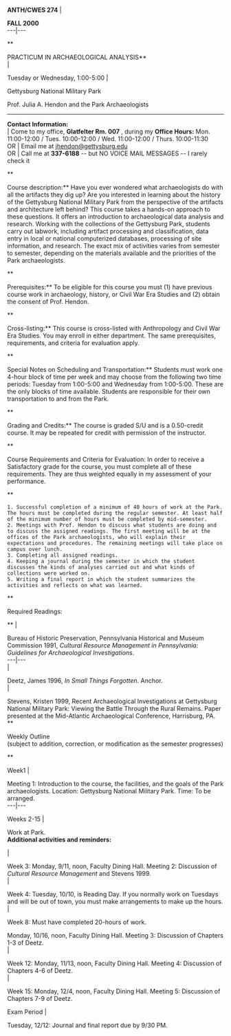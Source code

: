 **ANTH/CWES 274** |

**FALL 2000**  
---|---  
  
**

PRACTICUM IN ARCHAEOLOGICAL ANALYSIS**  
  |  
  
Tuesday or Wednesday, 1:00-5:00 |

Gettysburg National Military Park  
  
Prof. Julia A. Hendon and the Park Archaeologists  
  
---  
**Contact Information:**  
|  Come to my office, **Glatfelter Rm. 007** , during my **Office Hours:**
Mon. 11:00-12:00 / Tues. 10:00-12:00 / Wed. 11:00-12:00 / Thurs. 10:00-11:30  
OR | Email me at [jhendon@gettysburg.edu](mailto:jhendon@gettysburg.edu)  
OR | Call me at **337-6188** \-- but NO VOICE MAIL MESSAGES -- I rarely check
it  
  
**

Course description:** Have you ever wondered what archaeologists do with all
the artifacts they dig up? Are you interested in learning about the history of
the Gettysburg National Military Park from the perspective of the artifacts
and architecture left behind? This course takes a hands-on approach to these
questions. It offers an introduction to archaeological data analysis and
research. Working with the collections of the Gettysburg Park, students carry
out labwork, including artifact processing and classification, data entry in
local or national computerized databases, processing of site information, and
research. The exact mix of activities varies from semester to semester,
depending on the materials available and the priorities of the Park
archaeologists.

**

Prerequisites:** To be eligible for this course you must (1) have previous
course work in archaeology, history, or Civil War Era Studies and (2) obtain
the consent of Prof. Hendon.

**

Cross-listing:** This course is cross-listed with Anthropology and Civil War
Era Studies. You may enroll in either department. The same prerequisites,
requirements, and criteria for evaluation apply.

**

Special Notes on Scheduling and Transportation:** Students must work one
4-hour block of time per week and may choose from the following two time
periods: Tuesday from 1:00-5:00 and Wednesday from 1:00-5:00. These are the
only blocks of time available. Students are responsible for their own
transportation to and from the Park.

**

Grading and Credits:** The course is graded S/U and is a 0.50-credit course.
It may be repeated for credit with permission of the instructor.

**

Course Requirements and Criteria for Evaluation: In order to receive a
Satisfactory grade for the course, you must complete all of these
requirements. They are thus weighted equally in my assessment of your
performance.

**

    1. Successful completion of a minimum of 40 hours of work at the Park. The hours must be completed during the regular semester. At least half of the minimum number of hours must be completed by mid-semester.
    2. Meetings with Prof. Hendon to discuss what students are doing and to discuss the assigned readings. The first meeting will be at the offices of the Park archaeologists, who will explain their expectations and procedures. The remaining meetings will take place on campus over lunch.
    3. Completing all assigned readings.
    4. Keeping a journal during the semester in which the student discusses the kinds of analyses carried out and what kinds of collections were worked on.
    5. Writing a final report in which the student summarizes the activities and reflects on what was learned.

**

Required Readings:

**   |

Bureau of Historic Preservation, Pennsylvania Historical and Museum Commission
1991, _Cultural Resource Management in Pennsylvania: Guidelines for
Archaeological Investigations_.  
---|---  
  |

Deetz, James 1996, _In Small Things Forgotten_. Anchor.  
  |

Stevens, Kristen 1999, Recent Archaeological Investigations at Gettysburg
National Military Park: Viewing the Battle Through the Rural Remains. Paper
presented at the Mid-Atlantic Archaeological Conference, Harrisburg, PA.  
**

Weekly Outline  
(subject to addition, correction, or modification as the semester progresses)

**

Week1 |

Meeting 1: Introduction to the course, the facilities, and the goals of the
Park archaeologists. Location: Gettysburg National Military Park. Time: To be
arranged.  
---|---  
  
Weeks 2-15 |

Work at Park.  
**Additional activities and reminders:**  
  
  |

Week 3: Monday, 9/11, noon, Faculty Dining Hall. Meeting 2: Discussion of
_Cultural Resource Management_ and Stevens 1999.  
  |

Week 4: Tuesday, 10/10, is Reading Day. If you normally work on Tuesdays and
will be out of town, you must make arrangements to make up the hours.  
  |

Week 8: Must have completed 20-hours of work.

Monday, 10/16, noon, Faculty Dining Hall. Meeting 3: Discussion of Chapters
1-3 of Deetz.  
  |

Week 12: Monday, 11/13, noon, Faculty Dining Hall. Meeting 4: Discussion of
Chapters 4-6 of Deetz.  
  |

Week 15: Monday, 12/4, noon, Faculty Dining Hall. Meeting 5: Discussion of
Chapters 7-9 of Deetz.  
  
Exam Period |

Tuesday, 12/12: Journal and final report due by 9/30 PM.

